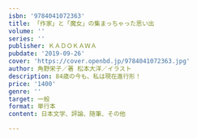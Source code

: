 ```yaml
---
isbn: '9784041072363'
title: 「作家」と「魔女」の集まっちゃった思い出
volume: ''
series: ''
publisher: ＫＡＤＯＫＡＷＡ
pubdate: '2019-09-26'
cover: 'https://cover.openbd.jp/9784041072363.jpg'
author: 角野栄子／著 松本大洋／イラスト
description: 84歳の今も、私は現在進行形！
price: '1400'
genre: ''
target: 一般
format: 単行本
content: 日本文学、評論、随筆、その他

---
```

